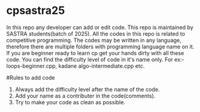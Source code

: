 # cpsastra25
In this repo any developer can add or edit code. This repo is maintained by SASTRA students(batch of 2025).
All the codes in this repo is related to competitive programming. The codes may be written in any language, therefore there are multiple folders with programming language name on it. 
If you are beginner ready to learn cp get your hands dirty with all these code. You can find the difficulty level of code in it's name only.
For ex:- loops-beginner.cpp, kadane algo-intermediate.cpp etc.

#Rules to add code
1. Always add the difficulty level after the name of the code.
2. Add your name as a contributer in the code(comments).
3. Try to make your code as clean as possible.
